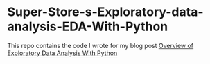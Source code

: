 # Super-Store-s-Exploratory-data-analysis-EDA-With-Python
This repo contains the code I wrote for my blog post [Overview of Exploratory Data Analysis With Python](https://hackernoon.com/overview-of-exploratory-data-analysis-with-python-6213e105b00b)
